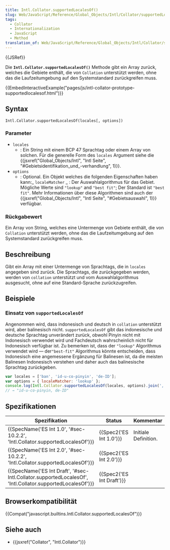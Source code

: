 ```yaml
---
title: Intl.Collator.supportedLocalesOf()
slug: Web/JavaScript/Reference/Global_Objects/Intl/Collator/supportedLocalesOf
tags:
  - Collator
  - Internationalization
  - JavaScript
  - Method
translation_of: Web/JavaScript/Reference/Global_Objects/Intl/Collator/supportedLocalesOf
---
```

{{JSRef}}

Die **`Intl.Collator.supportedLocalesOf()`** Methode gibt ein Array zurück, welches die Gebiete enthält, die von `Collation` unterstützt werden, ohne das die Laufzeitumgebung auf den Systemstandard zurückgreifen muss.

{{EmbedInteractiveExample("pages/js/intl-collator-prototype-supportedlocalesof.html")}}

## Syntax

    Intl.Collator.supportedLocalesOf(locales[, options])

### Parameter

- `locales`
  - : Ein String mit einem BCP 47 Sprachtag oder einem Array von solchen. Für die generelle Form des `locales` Argument siehe die {{jsxref("Global_Objects/Intl", "Intl Seite", "#Gebietsidentifikation_und_-verhandlung", 1)}}.
- `options`
  - : Optional. Ein Objekt welches die folgenden Eigenschaften haben kann:_ `localeMatcher`
    _ : Der Auswahlalgorithmus für das Gebiet. Mögliche Werte sind `"lookup"` and `"best fit"`; Der Standard ist `"best fit"`. Mehr Informationen über diese Algorithmen sind auch der {{jsxref("Global_Objects/Intl", "Intl Seite", "#Gebietsauswahl", 1)}} verfügbar.

### Rückgabewert

Ein Array von String, welches eine Untermenge von Gebiete enthält, die von `Collation` unterstützt werden, ohne das die Laufzeitumgebung auf den Systemstandard zurückgreifen muss.

## Beschreibung

Gibt ein Array mit einer Untermenge von Sprachtags, die in `locales` angegeben sind zurück. Die Sprachtags, die zurückgegeben werden, werden von `collation` unterstützt und vom Auswahlalgorithmus ausgesucht, ohne auf eine Standard-Sprache zurückzugreifen.

## Beispiele

### Einsatz von `supportedLocalesOf`

Angenommen wird, dass indonesisch und deutsch in `collation` unterstützt wird, aber balinesisch nicht. `supportedLocalesOf` gibt das indonesische und deutsche Sprachtag unverändert zurück, obwohl Pinyin nicht mit Indonesisch verwendet wird und Fachdeutsch wahrscheinlich nicht für Indonesisch verfügbar ist. Zu bemerken ist, dass der `"lookup"` Algorithmus verwendet wird — der`"best-fit"` Algorithmus könnte entscheiden, dass Indonesisch eine angemessene Ergänzung für Balinesen ist, da die meisten Balinesen Indonesisch verstehen und daher auch das balinesische Sprachtag zurückgeben.

```js
var locales = ['ban', 'id-u-co-pinyin', 'de-ID'];
var options = { localeMatcher: 'lookup' };
console.log(Intl.Collator.supportedLocalesOf(locales, options).join(', '));
// → "id-u-co-pinyin, de-ID"
```

## Spezifikationen

| Spezifikation                                                                                                                                | Status                           | Kommentar            |
| -------------------------------------------------------------------------------------------------------------------------------------------- | -------------------------------- | -------------------- |
| {{SpecName('ES Int 1.0', '#sec-10.2.2', 'Intl.Collator.supportedLocalesOf')}}                                     | {{Spec2('ES Int 1.0')}} | Initiale Definition. |
| {{SpecName('ES Int 2.0', '#sec-10.2.2', 'Intl.Collator.supportedLocalesOf')}}                                     | {{Spec2('ES Int 2.0')}} |                      |
| {{SpecName('ES Int Draft', '#sec-Intl.Collator.supportedLocalesOf', 'Intl.Collator.supportedLocalesOf')}} | {{Spec2('ES Int Draft')}} |                      |

## Browserkompatibilität

{{Compat("javascript.builtins.Intl.Collator.supportedLocalesOf")}}

## Siehe auch

- {{jsxref("Collator", "Intl.Collator")}}
